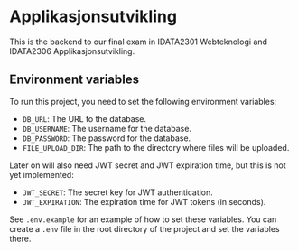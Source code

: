 # Applikasjonsutvikling
This is the backend to our final exam in IDATA2301 Webteknologi and IDATA2306 Applikasjonsutvikling.

## Environment variables
To run this project, you need to set the following environment variables:
- `DB_URL`: The URL to the database.
- `DB_USERNAME`: The username for the database.
- `DB_PASSWORD`: The password for the database.
- `FILE_UPLOAD_DIR`: The path to the directory where files will be uploaded.

Later on will also need JWT secret and JWT expiration time, but this is not yet implemented:
- `JWT_SECRET`: The secret key for JWT authentication.
- `JWT_EXPIRATION`: The expiration time for JWT tokens (in seconds).

See `.env.example` for an example of how to set these variables. 
You can create a `.env` file in the root directory of the project and set the variables there.